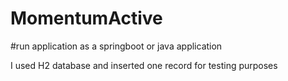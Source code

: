 # MomentumActive

#run application as a springboot or java application

I used H2 database and inserted one record for testing purposes
